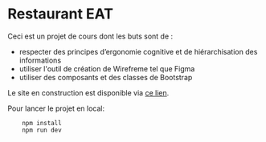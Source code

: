 # Restaurant EAT

Ceci est un projet de cours dont les buts sont de :
- respecter des principes d’ergonomie cognitive et de hiérarchisation des informations
- utiliser l'outil de création de Wirefreme tel que Figma
- utiliser des composants et des classes de Bootstrap

Le site en construction est disponible via [ce lien](https://helpful-churros-e04aeb.netlify.app/).

Pour lancer le projet en local:
```
    npm install
    npm run dev
```
